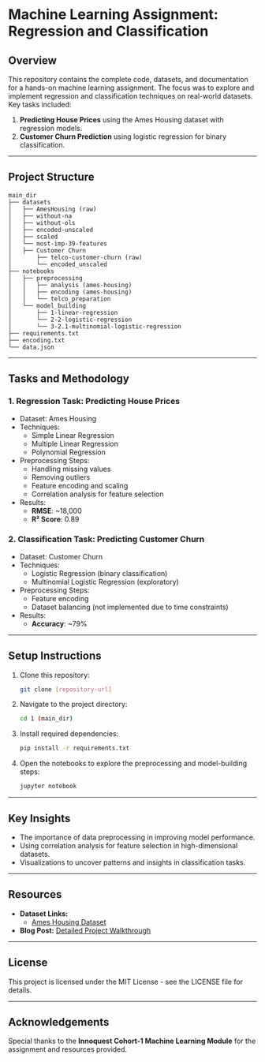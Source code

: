 # **Machine Learning Assignment: Regression and Classification**

## **Overview**

This repository contains the complete code, datasets, and documentation for a hands-on machine learning assignment. The focus was to explore and implement regression and classification techniques on real-world datasets. Key tasks included:

1. **Predicting House Prices** using the Ames Housing dataset with regression models.
2. **Customer Churn Prediction** using logistic regression for binary classification.

---

## **Project Structure**

```
main_dir
├── datasets
│   ├── AmesHousing (raw)
│   ├── without-na
│   ├── without-ols
│   ├── encoded-unscaled
│   ├── scaled
│   └── most-imp-39-features
│   ├── Customer Churn
│       ├── telco-customer-churn (raw)
│       └── encoded_unscaled
├── notebooks
│   ├── preprocessing
│   │   ├── analysis (ames-housing)
│   │   ├── encoding (ames-housing)
│   │   └── telco_preparation
│   └── model_building
│       ├── 1-linear-regression
│       └── 2-2-logistic-regression
│       └── 3-2.1-multinomial-logistic-regression
├── requirements.txt
├── encoding.txt
└── data.json
```

---

## **Tasks and Methodology**

### **1. Regression Task: Predicting House Prices**
- Dataset: Ames Housing
- Techniques:
  - Simple Linear Regression
  - Multiple Linear Regression
  - Polynomial Regression
- Preprocessing Steps:
  - Handling missing values
  - Removing outliers
  - Feature encoding and scaling
  - Correlation analysis for feature selection
- Results:
  - **RMSE**: ~18,000
  - **R² Score**: 0.89

### **2. Classification Task: Predicting Customer Churn**
- Dataset: Customer Churn
- Techniques:
  - Logistic Regression (binary classification)
  - Multinomial Logistic Regression (exploratory)
- Preprocessing Steps:
  - Feature encoding
  - Dataset balancing (not implemented due to time constraints)
- Results:
  - **Accuracy**: ~79%

---

## **Setup Instructions**

1. Clone this repository:
   ```bash
   git clone [repository-url]
   ```

2. Navigate to the project directory:
   ```bash
   cd 1 (main_dir)
   ```

3. Install required dependencies:
   ```bash
   pip install -r requirements.txt
   ```

4. Open the notebooks to explore the preprocessing and model-building steps:
   ```bash
   jupyter notebook
   ```

---

## **Key Insights**

- The importance of data preprocessing in improving model performance.
- Using correlation analysis for feature selection in high-dimensional datasets.
- Visualizations to uncover patterns and insights in classification tasks.

---

## **Resources**

- **Dataset Links:**
  - [Ames Housing Dataset](https://www.kaggle.com/datasets/shashanknecrothapa/ames-housing-dataset)
- **Blog Post:** [Detailed Project Walkthrough](https://shaukat.tech/assignment-3-implementing-linear-and-logistic-regression/)

---

## **License**
This project is licensed under the MIT License - see the LICENSE file for details.

---

## **Acknowledgements**

Special thanks to the **Innoquest Cohort-1 Machine Learning Module** for the assignment and resources provided.

